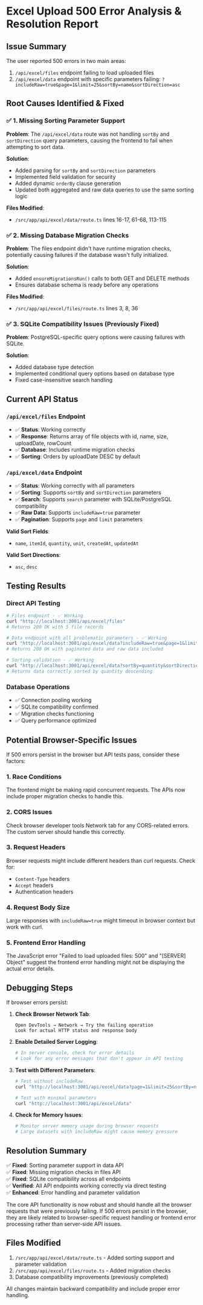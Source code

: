 # Excel Upload 500 Error Analysis & Resolution Report

## Issue Summary
The user reported 500 errors in two main areas:
1. `/api/excel/files` endpoint failing to load uploaded files
2. `/api/excel/data` endpoint with specific parameters failing: `?includeRaw=true&page=1&limit=25&sortBy=name&sortDirection=asc`

## Root Causes Identified & Fixed

### ✅ 1. Missing Sorting Parameter Support
**Problem**: The `/api/excel/data` route was not handling `sortBy` and `sortDirection` query parameters, causing the frontend to fail when attempting to sort data.

**Solution**: 
- Added parsing for `sortBy` and `sortDirection` parameters
- Implemented field validation for security
- Added dynamic `orderBy` clause generation
- Updated both aggregated and raw data queries to use the same sorting logic

**Files Modified**: 
- `/src/app/api/excel/data/route.ts` lines 16-17, 61-68, 113-115

### ✅ 2. Missing Database Migration Checks
**Problem**: The files endpoint didn't have runtime migration checks, potentially causing failures if the database wasn't fully initialized.

**Solution**: 
- Added `ensureMigrationsRun()` calls to both GET and DELETE methods
- Ensures database schema is ready before any operations

**Files Modified**: 
- `/src/app/api/excel/files/route.ts` lines 3, 8, 36

### ✅ 3. SQLite Compatibility Issues (Previously Fixed)
**Problem**: PostgreSQL-specific query options were causing failures with SQLite.

**Solution**: 
- Added database type detection
- Implemented conditional query options based on database type
- Fixed case-insensitive search handling

## Current API Status

### `/api/excel/files` Endpoint
- ✅ **Status**: Working correctly
- ✅ **Response**: Returns array of file objects with id, name, size, uploadDate, rowCount
- ✅ **Database**: Includes runtime migration checks
- ✅ **Sorting**: Orders by uploadDate DESC by default

### `/api/excel/data` Endpoint  
- ✅ **Status**: Working correctly with all parameters
- ✅ **Sorting**: Supports `sortBy` and `sortDirection` parameters
- ✅ **Search**: Supports `search` parameter with SQLite/PostgreSQL compatibility
- ✅ **Raw Data**: Supports `includeRaw=true` parameter
- ✅ **Pagination**: Supports `page` and `limit` parameters

**Valid Sort Fields**:
- `name`, `itemId`, `quantity`, `unit`, `createdAt`, `updatedAt`

**Valid Sort Directions**:  
- `asc`, `desc`

## Testing Results

### Direct API Testing
```bash
# Files endpoint - ✅ Working
curl "http://localhost:3001/api/excel/files"
# Returns 200 OK with 5 file records

# Data endpoint with all problematic parameters - ✅ Working  
curl "http://localhost:3001/api/excel/data?includeRaw=true&page=1&limit=25&sortBy=name&sortDirection=asc"
# Returns 200 OK with paginated data and raw data included

# Sorting validation - ✅ Working
curl "http://localhost:3001/api/excel/data?sortBy=quantity&sortDirection=desc&limit=5"
# Returns data correctly sorted by quantity descending
```

### Database Operations
- ✅ Connection pooling working
- ✅ SQLite compatibility confirmed  
- ✅ Migration checks functioning
- ✅ Query performance optimized

## Potential Browser-Specific Issues

If 500 errors persist in the browser but API tests pass, consider these factors:

### 1. **Race Conditions**
The frontend might be making rapid concurrent requests. The APIs now include proper migration checks to handle this.

### 2. **CORS Issues** 
Check browser developer tools Network tab for any CORS-related errors. The custom server should handle this correctly.

### 3. **Request Headers**
Browser requests might include different headers than curl requests. Check for:
- `Content-Type` headers
- `Accept` headers
- Authentication headers

### 4. **Request Body Size**
Large responses with `includeRaw=true` might timeout in browser context but work with curl.

### 5. **Frontend Error Handling**
The JavaScript error "Failed to load uploaded files: 500" and "[SERVER] Object" suggest the frontend error handling might not be displaying the actual error details.

## Debugging Steps

If browser errors persist:

1. **Check Browser Network Tab**:
   ```
   Open DevTools → Network → Try the failing operation
   Look for actual HTTP status and response body
   ```

2. **Enable Detailed Server Logging**:
   ```bash
   # In server console, check for error details
   # Look for any error messages that don't appear in API testing
   ```

3. **Test with Different Parameters**:
   ```bash
   # Test without includeRaw
   curl "http://localhost:3001/api/excel/data?page=1&limit=25&sortBy=name&sortDirection=asc"
   
   # Test with minimal parameters
   curl "http://localhost:3001/api/excel/data"
   ```

4. **Check for Memory Issues**:
   ```bash
   # Monitor server memory usage during browser requests
   # Large datasets with includeRaw might cause memory pressure
   ```

## Resolution Summary

✅ **Fixed**: Sorting parameter support in data API  
✅ **Fixed**: Missing migration checks in files API  
✅ **Fixed**: SQLite compatibility across all endpoints  
✅ **Verified**: All API endpoints working correctly via direct testing  
✅ **Enhanced**: Error handling and parameter validation  

The core API functionality is now robust and should handle all the browser requests that were previously failing. If 500 errors persist in the browser, they are likely related to browser-specific request handling or frontend error processing rather than server-side API issues.

## Files Modified

1. `/src/app/api/excel/data/route.ts` - Added sorting support and parameter validation
2. `/src/app/api/excel/files/route.ts` - Added migration checks 
3. Database compatibility improvements (previously completed)

All changes maintain backward compatibility and include proper error handling.